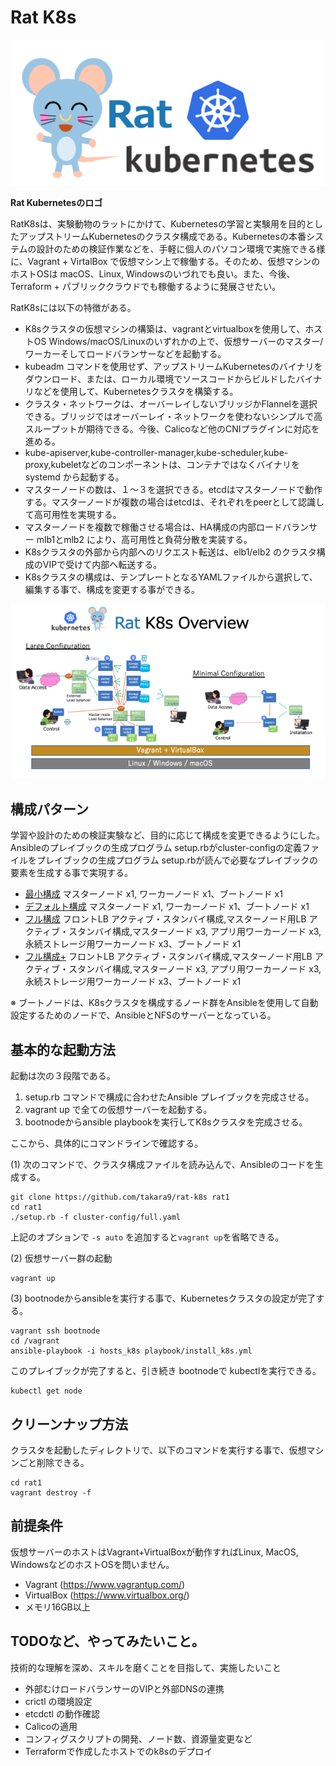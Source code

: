 # Rat K8s


![RatK8s Logo](docs/images/rat_logo.png)

**Rat Kubernetesのロゴ**

RatK8sは、実験動物のラットにかけて、Kubernetesの学習と実験用を目的としたアップストリームKubernetesのクラスタ構成である。Kubernetesの本番システムの設計のための検証作業などを、手軽に個人のパソコン環境で実施できる様に、Vagrant + VirtalBox で仮想マシン上で稼働する。そのため、仮想マシンのホストOSは macOS、Linux, Windowsのいづれでも良い。また、今後、Terraform + パブリッククラウドでも稼働するように発展させたい。


RatK8sには以下の特徴がある。

* K8sクラスタの仮想マシンの構築は、vagrantとvirtualboxを使用して、ホストOS Windows/macOS/Linuxのいずれかの上で、仮想サーバーのマスター/ワーカーそしてロードバランサーなどを起動する。
* kubeadm コマンドを使用せず、アップストリームKubernetesのバイナリをダウンロード、または、ローカル環境でソースコードからビルドしたバイナリなどを使用して、Kubernetesクラスタを構築する。
* クラスタ・ネットワークは、オーバーレイしないブリッジかFlannelを選択できる。ブリッジではオーバーレイ・ネットワークを使わないシンプルで高スループットが期待できる。今後、Calicoなど他のCNIプラグインに対応を進める。
* kube-apiserver,kube-controller-manager,kube-scheduler,kube-proxy,kubeletなどのコンポーネントは、コンテナではなくバイナリをsystemd から起動する。
* マスターノードの数は、１〜３を選択できる。etcdはマスターノードで動作する。マスターノードが複数の場合はetcdは、それぞれをpeerとして認識して高可用性を実現する。
* マスターノードを複数で稼働させる場合は、HA構成の内部ロードバランサー mlb1とmlb2 により、高可用性と負荷分散を実装する。
* K8sクラスタの外部から内部へのリクエスト転送は、elb1/elb2 のクラスタ構成のVIPで受けて内部へ転送する。
* K8sクラスタの構成は、テンプレートとなるYAMLファイルから選択して、編集する事で、構成を変更する事ができる。

![RatK8sのシステム概要](docs/images/ratk8s_overview.png)




## 構成パターン

学習や設計のための検証実験など、目的に応じて構成を変更できるようにした。 Ansibleのプレイブックの生成プログラム setup.rbがcluster-configの定義ファイルをプレイブックの生成プログラム setup.rbが読んで必要なプレイブックの要素を生成する事で実現する。


* [最小構成](docs/config-02.md) マスターノード x1, ワーカーノード x1、ブートノード x1
* [デフォルト構成](docs/config-03.md) マスターノード x1, ワーカーノード x1、ブートノード x1
* [フル構成](docs/config-01.md) フロントLB アクティブ・スタンバイ構成,マスターノード用LB アクティブ・スタンバイ構成,マスターノード x3, アプリ用ワーカーノード x3, 永続ストレージ用ワーカーノード x3、ブートノード x1
* [フル構成+](docs/config-04.md) フロントLB アクティブ・スタンバイ構成,マスターノード用LB アクティブ・スタンバイ構成,マスターノード x3, アプリ用ワーカーノード x3, 永続ストレージ用ワーカーノード x3、ブートノード x1

※ ブートノードは、K8sクラスタを構成するノード群をAnsibleを使用して自動設定するためのノードで、AnsibleとNFSのサーバーとなっている。




## 基本的な起動方法

起動は次の３段階である。
1. setup.rb コマンドで構成に合わせたAnsible プレイブックを完成させる。
2. vagrant up で全ての仮想サーバーを起動する。
3. bootnodeからansible playbookを実行してK8sクラスタを完成させる。

ここから、具体的にコマンドラインで確認する。

(1) 次のコマンドで、クラスタ構成ファイルを読み込んで、Ansibleのコードを生成する。

~~~
git clone https://github.com/takara9/rat-k8s rat1
cd rat1
./setup.rb -f cluster-config/full.yaml 
~~~
上記のオプションで `-s auto` を追加すると`vagrant up`を省略できる。

(2) 仮想サーバー群の起動

~~~
vagrant up
~~~


(3) bootnodeからansibleを実行する事で、Kubernetesクラスタの設定が完了する。

~~~
vagrant ssh bootnode
cd /vagrant
ansible-playbook -i hosts_k8s playbook/install_k8s.yml
~~~
このプレイブックが完了すると、引き続き bootnodeで kubectlを実行できる。

~~~
kubectl get node
~~~


## クリーンナップ方法
クラスタを起動したディレクトリで、以下のコマンドを実行する事で、仮想マシンごと削除できる。

~~~
cd rat1
vagrant destroy -f
~~~



## 前提条件

仮想サーバーのホストはVagrant+VirtualBoxが動作すればLinux, MacOS, WindowsなどのホストOSを問いません。

* Vagrant (https://www.vagrantup.com/)
* VirtualBox (https://www.virtualbox.org/)
* メモリ16GB以上



## TODOなど、やってみたいこと。

技術的な理解を深め、スキルを磨くことを目指して、実施したいこと

* 外部むけロードバランサーのVIPと外部DNSの連携
* crictl の環境設定
* etcdctl の動作確認
* Calicoの適用
* コンフィグスクリプトの開発、ノード数、資源量変更など
* Terraformで作成したホストでのk8sのデプロイ

